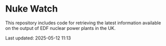 # Nuke Watch

This repository includes code for retrieving the latest information available on the output of EDF nuclear power plants in the UK.

Last updated: 2025-05-12 11:13